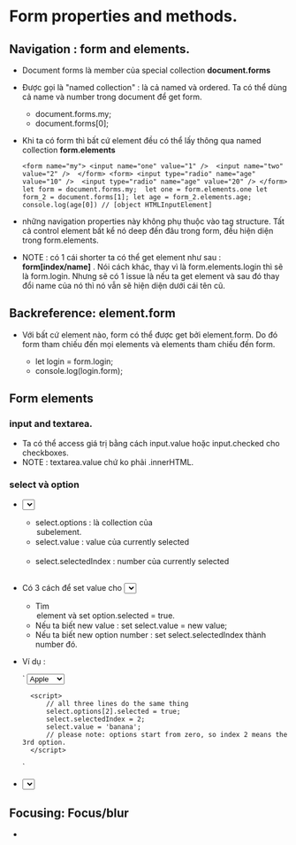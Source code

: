 # Form properties and methods.

## Navigation : form and elements.
- Document forms là member của special collection __document.forms__
- Được gọi là "named collection" : là cả named và ordered. Ta có thể dùng cả name và number trong document để get form.

    + document.forms.my;
    + document.forms[0];

- Khi ta có form thì bất cứ element đều có thể lấy thông qua named collection __form.elements__

     `<form name="my">
        <input name="one" value="1" /> 
        <input name="two" value="2" /> 
      </form>
      <form>
        <input type="radio" name="age" value="10" /> 
        <input type="radio" name="age" value="20" />
      </form>
      let form = document.forms.my; 
      let one = form.elements.one
      let form_2 = document.forms[1];
      let age = form_2.elements.age;
      console.log(age[0]) // [object HTMLInputElement]
    `

- những navigation properties này không phụ thuộc vào tag structure. Tất cả control element bất kể nó deep đến đâu trong form, đều hiện diện trong form.elements.
- NOTE : có 1 cái shorter ta có thể get element như sau : __form[index/name]__ . Nói cách khác, thay vì là form.elements.login thì sẽ là form.login. Nhưng sẽ có 1 issue là nếu ta get element và sau đó thay đổi name của nó thì nó vẫn sẽ hiện diện dưới cái tên cũ.


## Backreference: element.form 
- Với bất cứ element nào, form có thể được get bởi element.form. Do đó form tham chiếu đến mọi elements và elements tham chiếu đến form.

    + let login = form.login;
    + console.log(login.form);


## Form elements 

### input and textarea.
- Ta có thể access giá trị bằng cách input.value hoặc input.checked cho checkboxes.
- NOTE : textarea.value chứ ko phải .innerHTML.

### select và option
- <select> có 3 properties quan trọng
    + select.options : là collection của <option> subelement.
    + select.value : value của currently selected <option>
    + select.selectedIndex : number của currently selected <option>

- Có 3 cách để set value cho <select>
    + Tìm <option> element và set option.selected = true.
    + Nếu ta biết new value : set select.value = new value;
    + Nếu ta biết new option number : set select.selectedIndex thành number đó.

- Ví dụ :

    `
        <select id="select">
            <option value="apple">Apple</option>
            <option value="pear">Pear</option>
            <option value="banana">Banana</option>
        </select>

        <script>
            // all three lines do the same thing
            select.options[2].selected = true;
            select.selectedIndex = 2;
            select.value = 'banana';
            // please note: options start from zero, so index 2 means the 3rd option.
        </script>
    `

- <select> cho phép chọn nhiều option bằng cách thêm multiple attribute.

## Focusing: Focus/blur
- 